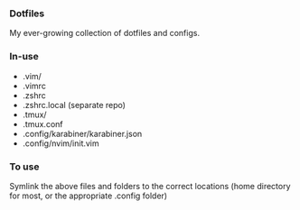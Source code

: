### Dotfiles

My ever-growing collection of dotfiles and configs.

### In-use

* .vim/
* .vimrc
* .zshrc
* .zshrc.local (separate repo)
* .tmux/
* .tmux.conf
* .config/karabiner/karabiner.json
* .config/nvim/init.vim

### To use

Symlink the above files and folders to the correct locations (home directory for most, or the appropriate .config folder)
